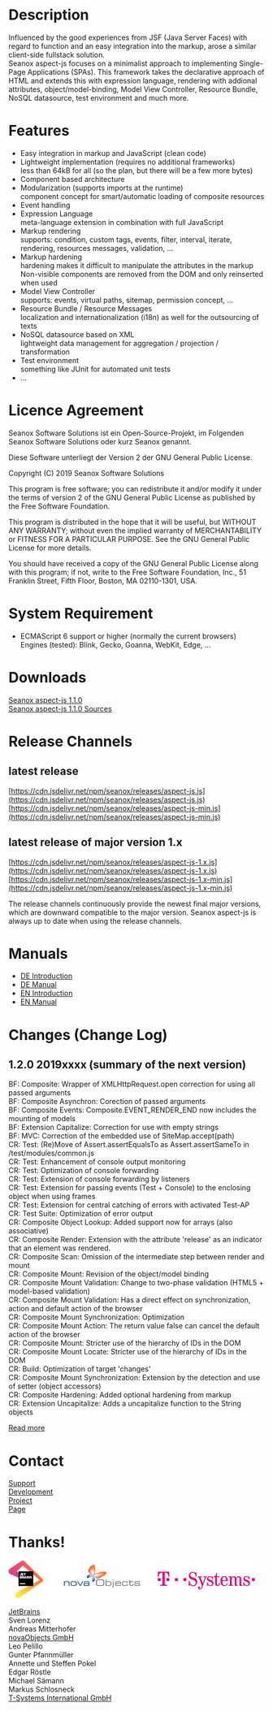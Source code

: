 # Description
Influenced by the good experiences from JSF (Java Server Faces) with regard to
function and an easy integration into the markup, arose a similar client-side
fullstack solution.  
Seanox aspect-js focuses on a minimalist approach to implementing
Single-Page Applications (SPAs). 
This framework takes the declarative approach of HTML and extends this with
expression language, rendering with addional attributes, object/model-binding,
Model View Controller, Resource Bundle, NoSQL datasource, test environment and
much more.


# Features
- Easy integration in markup and JavaScript (clean code)
- Lightweight implementation (requires no additional frameworks)  
  less than 64kB for all (so the plan, but there will be a few more bytes)
- Component based architecture
- Modularization (supports imports at the runtime)  
  component concept for smart/automatic loading of composite resources
- Event handling
- Expression Language  
  meta-language extension in combination with full JavaScript
- Markup rendering  
  supports: condition, custom tags, events, filter, interval, iterate,
  rendering, resources messages, validation, ...
- Markup hardening  
  hardening makes it difficult to manipulate the attributes in the markup  
  Non-visible components are removed from the DOM and only reinserted when used  
- Model View Controller  
  supports: events, virtual paths, sitemap, permission concept, ...
- Resource Bundle / Resource Messages  
  localization and internationalization (i18n) as well for the outsourcing of
  texts 
- NoSQL datasource based on XML  
  lightweight data management for aggregation / projection / transformation
- Test environment  
  something like JUnit for automated unit tests
- ... 


# Licence Agreement
Seanox Software Solutions ist ein Open-Source-Projekt, im Folgenden
Seanox Software Solutions oder kurz Seanox genannt.

Diese Software unterliegt der Version 2 der GNU General Public License.

Copyright (C) 2019 Seanox Software Solutions

This program is free software; you can redistribute it and/or modify it under
the terms of version 2 of the GNU General Public License as published by the
Free Software Foundation.

This program is distributed in the hope that it will be useful, but WITHOUT ANY
WARRANTY; without even the implied warranty of MERCHANTABILITY or FITNESS FOR A
PARTICULAR PURPOSE. See the GNU General Public License for more details.

You should have received a copy of the GNU General Public License along with
this program; if not, write to the Free Software Foundation, Inc., 51 Franklin
Street, Fifth Floor, Boston, MA 02110-1301, USA.


# System Requirement
- ECMAScript 6 support or higher (normally the current browsers)  
  Engines (tested): Blink, Gecko, Goanna, WebKit, Edge, ...


# Downloads
[Seanox aspect-js 1.1.0](https://raw.githubusercontent.com/seanox/aspect-js/master/releases/aspect-js-1.1.0.zip)  
[Seanox aspect-js 1.1.0 Sources](https://raw.githubusercontent.com/seanox/aspect-js/master/releases/aspect-js-1.1.0-src.zip)


# Release Channels

## latest release
[https://cdn.jsdelivr.net/npm/seanox/releases/aspect-js.js](https://cdn.jsdelivr.net/npm/seanox/releases/aspect-js.js)  
[https://cdn.jsdelivr.net/npm/seanox/releases/aspect-js-min.js](https://cdn.jsdelivr.net/npm/seanox/releases/aspect-js-min.js)

## latest release of major version 1.x
[https://cdn.jsdelivr.net/npm/seanox/releases/aspect-js-1.x.js](https://cdn.jsdelivr.net/npm/seanox/releases/aspect-js-1.x.js)  
[https://cdn.jsdelivr.net/npm/seanox/releases/aspect-js-1.x-min.js](https://cdn.jsdelivr.net/npm/seanox/releases/aspect-js-1.x-min.js)

The release channels continuously provide the newest final major versions, which
are downward compatible to the major version. Seanox aspect-js is always up to
date when using the release channels.


# Manuals
- [DE Introduction](https://github.com/seanox/aspect-js/blob/master/manual/de/introduction.md)
- [DE Manual](https://github.com/seanox/aspect-js/blob/master/manual/de)  
- [EN Introduction](https://github.com/seanox/aspect-js/blob/master/manual/en/introduction.md)
- [EN Manual](https://github.com/seanox/aspect-js/blob/master/manual/en)

# Changes (Change Log)
## 1.2.0 2019xxxx (summary of the next version)  
BF: Composite: Wrapper of XMLHttpRequest.open correction for using all passed arguments  
BF: Composite Asynchron: Corection of passed arguments  
BF: Composite Events: Composite.EVENT_RENDER_END now includes the mounting of models  
BF: Extension Capitalize: Correction for use with empty strings  
BF: MVC: Correction of the embedded use of SiteMap.accept(path)  
CR: Test: (Re)Move of Assert.assertEqualsTo as Assert.assertSameTo in /test/modules/common.js  
CR: Test: Enhancement of console output monitoring  
CR: Test: Optimization of console forwarding  
CR: Test: Extension of console forwarding by listeners  
CR: Test: Extension for passing events (Test + Console) to the enclosing object when using frames  
CR: Test: Extension for central catching of errors with activated Test-AP  
CR: Test Suite: Optimization of error output  
CR: Composite Object Lookup: Added support now for arrays (also associative)  
CR: Composite Render: Extension with the attribute 'release' as an indicator that an element was rendered.  
CR: Composite Scan: Omission of the intermediate step between render and mount  
CR: Composite Mount: Revision of the object/model binding  
CR: Composite Mount Validation: Change to two-phase validation (HTML5 + model-based validation)  
CR: Composite Mount Validation: Has a direct effect on synchronization, action and default action of the browser  
CR: Composite Mount Synchronization: Optimization  
CR: Composite Mount Action: The return value false can cancel the default action of the browser  
CR: Composite Mount: Stricter use of the hierarchy of IDs in the DOM  
CR: Composite Mount Locate: Stricter use of the hierarchy of IDs in the DOM  
CR: Build: Optimization of target 'changes'  
CR: Composite Mount Synchronization: Extension by the detection and use of setter (object accessors)  
CR: Composite Hardening: Added optional hardening from markup  
CR: Extension Uncapitalize: Adds a uncapitalize function to the String objects  

[Read more](https://raw.githubusercontent.com/seanox/aspect-js/master/CHANGES)


# Contact
[Support](http://seanox.de/contact?support)  
[Development](http://seanox.de/contact?development)  
[Project](http://seanox.de/contact?service)  
[Page](http://seanox.de/contact)


# Thanks!
<img src="https://raw.githubusercontent.com/seanox/seanox/master/sources/resources/images/thanks.png">

[JetBrains](https://www.jetbrains.com/?from=seanox)  
Sven Lorenz  
Andreas Mitterhofer  
[novaObjects GmbH](https://www.novaobjects.de)  
Leo Pelillo  
Gunter Pfannm&uuml;ller  
Annette und Steffen Pokel  
Edgar R&ouml;stle  
Michael S&auml;mann  
Markus Schlosneck  
[T-Systems International GmbH](https://www.t-systems.com)
